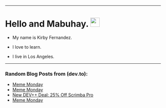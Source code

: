 
<img src="https://komarev.com/ghpvc/?username=kirbygit&style=flat-square&color=blue" alt=""/>

---
<h1>
  Hello and Mabuhay.
  <img src="https://media.giphy.com/media/hvRJCLFzcasrR4ia7z/giphy.gif" width="30px"/>
</h1>

- My name is Kirby Fernandez.

- I love to learn.

- I live in Los Angeles.

---

### Random Blog Posts from (dev.to):
<!-- BLOG-POST-LIST:START -->
- [Meme Monday](https://dev.to/ben/meme-monday-48g)
- [Meme Monday](https://dev.to/ben/meme-monday-4pki)
- [New DEV++ Deal: 25% Off Scrimba Pro](https://dev.to/devteam/new-dev-deal-25-off-scrimba-pro-3eed)
- [Meme Monday](https://dev.to/ben/meme-monday-49ph)
<!-- BLOG-POST-LIST:END -->
